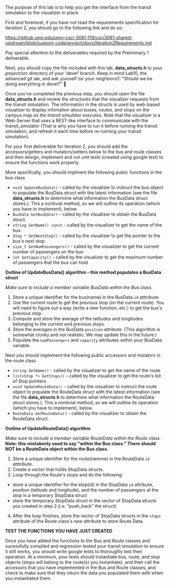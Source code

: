The purpose of this lab is to help you get the interface from the transit simulation to the visualizer in place. 

First and foremost, if you have not read the requirements specification for iteration 2, you should go to the following link and do so:

https://github.umn.edu/umn-csci-3081-f19/csci3081-shared-upstream/blob/support-code/project/docs/Iteration2Requirements.md

Pay special attention to the deliverables required by the Preliminary 1 deliverable. 

Next, you should copy the file included with this lab, **data_structs.h** to your _project/src_ directory of your 'devel' branch. Keep in mind Lab10, the advanced git lab, and ask yourself (or your neighbors!): "Should we be doing everything in devel?" :thinking:

Once you've completed the previous step,  you should open the file **data_structs.h** and review the structures that the visualizer requests from the transit simulation. The information in the structs is used by web-based visualizer to display infomation about buses, routes, and stops on the campus map _as the transit simulator executes_.  Note that the visualizer is a Web-Server that uses a REST-like interface to communicate with the transit_simulator (That is why you have to run it before running the transit simulation, and refresh it each time before  re-running your transit simulation). 

For your first deliverable for iteration 2, you should add the accessors/getters and mutators/setters below to the bus and route classes and then design, implement 
and run unit tests (created using google test) to ensure the functions work properly.

More specifically, you should implment the following public functions in the bus class

  * `void UpdateBusData()`  - called by the visualizer to instruct the bus object to populate the BusData struct with the latest information (see the file **data_structs.h** to determine what information the BusData struct stores.). This a nontivial method, so we will outline its operation (which you have to implement), below.
  * `BusData GetBusData()` - called by the visualizer to obtain the BusData struct.
  * `string GetName() const` - called by the visualizer to get the name of the bus 
  * `Stop * GetNextStop()` - called by the visualizer to get the pointer to the bus's next stop
  * `size_t GetNumPassengers()` - called by the visualizer to get the current number of passengers on the bus
  * `int GetCapacity()` - called by the visualizer to get the maximum number of passengers that the bus can hold
  
**Outline of UpdateBusData() algorithm - this method populates a BusData struct**

_Make sure to include a member variable BusData within the Bus class._

  1. Store a unique identifier for the bus(name) in the BusData `id` atttribute.
  2. Use the current route to get the previous stop (on the current route). You will need to figure out a way (write a new function, etc.) to get the bus's previous stop.
  3. Compute and store the average of the latitudes and longitudes belonging to the current and previous stops.
  4. Store the averages in the BusData `position` attribute.  (This algorithm is somewhat clunky and not realistic. We may update this in the future.)
  5. Populate the `numPassengers` and `capacity` attributes within your BusData variable.
 
Next you should implement the following public accessors and mutators in the route class

  * `string GetName()` - called by the visualizer to get the name of the route
  * `list<Stop *> GetStops()` - called by the visualizer to get the route's list of Stop pointers
  * `void UpdateRouteData()` -   called by the visualizer to instruct the route object to populate the RouteData struct with the latest information (see the file **data_structs.h** to determine what information the RouteData struct stores.). This a nontivial method, so we will outline its operation (which you have to implement), below. 
  * `RouteData GetRouteData()` - called by the visualizer to obtain the RouteData struct.
  
 **Outline of UpdateRouteData() algorithm**
 
 _Make sure to include a member variable RouteData within the Route class._ **Note: this mistakenly used to say "within the Bus class." There should NOT be a RouteData object within the Bus class.**
 
  1. Store a unique identifier for the route(namme) in the RouteData `id` atttribute.
  2. Create a vector that holds StopData structs.
  3. Loop through the Route's stops and do the following:
  - store a unique identifier for the stop(id) in the StopData `id` attribute, position (latitude and longitude), and the number of passengers at the stop in a temporary StopData struct
  - store the temporary StopData struct in the vector of StopData structs you created in step 2 (i.e. "push_back" the struct)
  4. After the loop finishes, store the vector of StopData structs in the `stops` attribute of the Route class's new attribute to store Route Data.
    
**TEST THE FUNCTIONS YOU HAVE JUST CREATED**

Once you have added the functions to the Bus and Route classes and sucessfully compiled and regression tested your transit simulation to ensure it still works, you should write google tests to thoroughly test their operation. At a minimum, your tests should instantiate bus, route, and stop objects (stops will belong to the route(s) you instantiate), and then call the accessors that you have implemented in the Bus and Route classes, and check to make sure that they return the data you populated them with when you instantiated them. 
